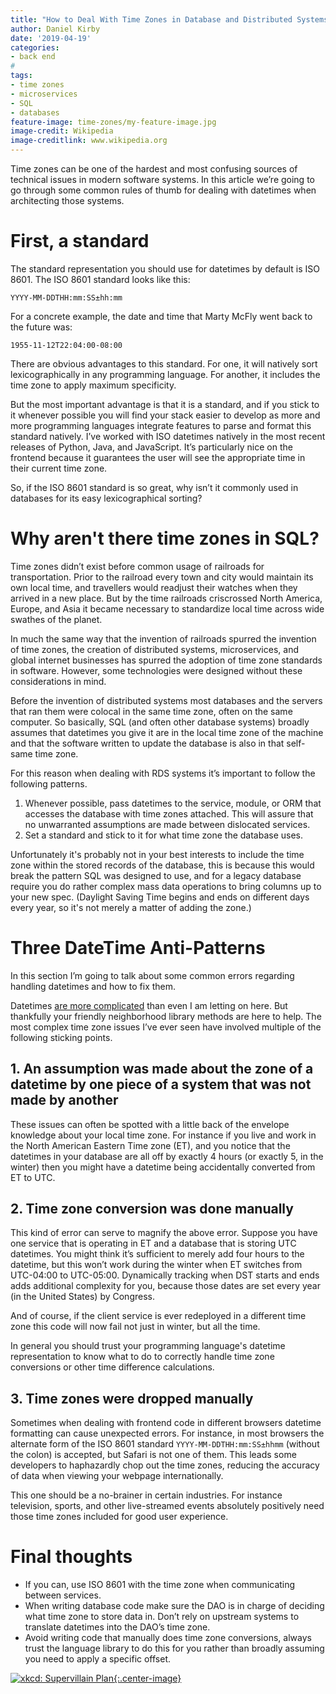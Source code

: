```yaml
---
title: "How to Deal With Time Zones in Database and Distributed Systems"
author: Daniel Kirby
date: '2019-04-19'
categories:
- back end
#
tags:
- time zones
- microservices
- SQL
- databases
feature-image: time-zones/my-feature-image.jpg
image-credit: Wikipedia
image-creditlink: www.wikipedia.org
---
```


Time zones can be one of the hardest and most confusing sources of technical issues in modern software systems. In this article we’re going to go through some common rules of thumb for dealing with datetimes when architecting those systems.

# First, a standard

The standard representation you should use for datetimes by default is ISO 8601. The ISO 8601 standard looks like this:

```YYYY-MM-DDTHH:mm:SS±hh:mm```

For a concrete example, the date and time that Marty McFly went back to the future was:

```1955-11-12T22:04:00-08:00```

There are obvious advantages to this standard. For one, it will natively sort lexicographically in any programming language. For another, it includes the time zone to apply maximum specificity.

But the most important advantage is that it is a standard, and if you stick to it whenever possible you will find your stack easier to develop as more and more programming languages integrate features to parse and format this standard natively. I’ve worked with ISO datetimes natively in the most recent releases of Python, Java, and JavaScript. It’s particularly nice on the frontend because it guarantees the user will see the appropriate time in their current time zone.

So, if the ISO 8601 standard is so great, why isn’t it commonly used in databases for its easy lexicographical sorting?

# Why aren't there time zones in SQL?

Time zones didn’t exist before common usage of railroads for transportation. Prior to the railroad every town and city would maintain its own local time, and travellers would readjust their watches when they arrived in a new place. But by the time railroads criscrossed North America, Europe, and Asia it became necessary to standardize local time across wide swathes of the planet.

In much the same way that the invention of railroads spurred the invention of time zones, the creation of distributed systems, microservices, and global internet businesses has spurred the adoption of time zone standards in software. However, some technologies were designed without these considerations in mind.

Before the invention of distributed systems most databases and the servers that ran them were colocal in the same time zone, often on the same computer. So basically, SQL (and often other database systems) broadly assumes that datetimes you give it are in the local time zone of the machine and that the software written to update the database is also in that self-same time zone.

For this reason when dealing with RDS systems it’s important to follow the following patterns.

1. Whenever possible, pass datetimes to the service, module, or ORM that accesses the database with time zones attached. This will assure that no unwarranted assumptions are made between dislocated services.
2. Set a standard and stick to it for what time zone the database uses.

Unfortunately it's probably not in your best interests to include the time zone within the stored records of the database, this is because this would break the pattern SQL was designed to use, and for a legacy database require you do rather complex mass data operations to bring columns up to your new spec. (Daylight Saving Time begins and ends on different days every year, so it's not merely a matter of adding the zone.)

# Three DateTime Anti-Patterns

In this section I’m going to talk about some common errors regarding handling datetimes and how to fix them.

Datetimes [are more complicated](https://www.youtube.com/watch?v=-5wpm-gesOY) than even I am letting on here. But thankfully your friendly neighborhood library methods are here to help. The most complex time zone issues I’ve ever seen have involved multiple of the following sticking points.

## 1. An assumption was made about the zone of a datetime by one piece of a system that was not made by another

These issues can often be spotted with a little back of the envelope knowledge about your local time zone. For instance if you live and work in the North American Eastern Time zone (ET), and you notice that the datetimes in your database are all off by exactly 4 hours (or exactly 5, in the winter) then you might have a datetime being accidentally converted from ET to UTC.

## 2. Time zone conversion was done manually

This kind of error can serve to magnify the above error. Suppose you have one service that is operating in ET and a database that is storing UTC datetimes. You might think it’s sufficient to merely add four hours to the datetime, but this won’t work during the winter when ET switches from UTC-04:00 to UTC-05:00. Dynamically tracking when DST starts and ends adds additional complexity for you, because those dates are set every year (in the United States) by Congress.

And of course, if the client service is ever redeployed in a different time zone this code will now fail not just in winter, but all the time.

In general you should trust your programming language's datetime representation to know what to do to correctly handle time zone conversions or other time difference calculations.

## 3. Time zones were dropped manually

Sometimes when dealing with frontend code in different browsers datetime formatting can cause unexpected errors. For instance, in most browsers the alternate form of the ISO 8601 standard `YYYY-MM-DDTHH:mm:SS±hhmm` (without the colon) is accepted, but Safari is not one of them. This leads some developers to haphazardly chop out the time zones, reducing the accuracy of data when viewing your webpage internationally.

This one should be a no-brainer in certain industries. For instance television, sports, and other live-streamed events absolutely positively need those time zones included for good user experience.

# Final thoughts

- If you can, use ISO 8601 with the time zone when communicating between services.
- When writing database code make sure the DAO is in charge of deciding what time zone to store data in. Don’t rely on upstream systems to translate datetimes into the DAO’s time zone.
- Avoid writing code that manually does time zone conversions, always trust the language library to do this for you rather than broadly assuming you need to apply a specific offset.

[![xkcd: Supervillain Plan](https://imgs.xkcd.com/comics/supervillain_plan.png){:.center-image}](https://xkcd.com/1883/)
